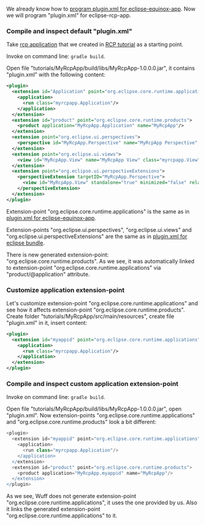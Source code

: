 We already know how to [program plugin.xml for eclipse-equinox-app](plugin.xml-for-eclipse-equinox-app). Now we will program "plugin.xml" for eclipse-rcp-app.

### Compile and inspect default "plugin.xml"

Take [rcp application](../tree/master/tutorialExamples/RcpApp-1) that we created in [RCP tutorial](Create-first-RCP-app) as a starting point.

Invoke on command line: `gradle build`.

Open file "tutorials/MyRcpApp/build/libs/MyRcpApp-1.0.0.0.jar", it contains "plugin.xml" with the following content:

```xml
<plugin>
  <extension id="Application" point="org.eclipse.core.runtime.applications">
    <application>
      <run class="myrcpapp.Application"/>
    </application>
  </extension>
  <extension id="product" point="org.eclipse.core.runtime.products">
    <product application="MyRcpApp.Application" name="MyRcpApp"/>
  </extension>
  <extension point="org.eclipse.ui.perspectives">
    <perspective id="MyRcpApp.Perspective" name="MyRcpApp Perspective" class="myrcpapp.Perspective"/>
  </extension>
  <extension point="org.eclipse.ui.views">
    <view id="MyRcpApp.View" name="MyRcpApp View" class="myrcpapp.View"/>
  </extension>
  <extension point="org.eclipse.ui.perspectiveExtensions">
    <perspectiveExtension targetID="MyRcpApp.Perspective">
      <view id="MyRcpApp.View" standalone="true" minimized="false" relative="org.eclipse.ui.editorss" relationship="left"/>
    </perspectiveExtension>
  </extension>
</plugin>
```

Extension-point "org.eclipse.core.runtime.applications" is the same as in [plugin.xml for eclipse-equinox-app](Plugin.xml-for-eclipse-equinox-app).

Extension-points "org.eclipse.ui.perspectives", "org.eclipse.ui.views" and "org.eclipse.ui.perspectiveExtensions" are the same as in [plugin.xml for eclipse bundle](plugin.xml-for-eclipse-bundle).

There is new generated extension-point: "org.eclipse.core.runtime.products". As we see, it was automatically linked to extension-point "org.eclipse.core.runtime.applications" via "product/@application" attribute.

### Customize application extension-point

Let's customize extension-point "org.eclipse.core.runtime.applications" and see how it affects extension-point "org.eclipse.core.runtime.products". Create folder "tutorials/MyRcpApp/src/main/resources", create file "plugin.xml" in it, insert content:

```xml
<plugin>
  <extension id="myappid" point="org.eclipse.core.runtime.applications">
    <application>
      <run class="myrcpapp.Application"/>
    </application>
  </extension>
</plugin>
```

### Compile and inspect custom application extension-point

Invoke on command line: `gradle build`.

Open file "tutorials/MyRcpApp/build/libs/MyRcpApp-1.0.0.0.jar", open "plugin.xml". Now extension-points "org.eclipse.core.runtime.applications" and "org.eclipse.core.runtime.products" look a bit different:

```groovy
<plugin>
  <extension id="myappid" point="org.eclipse.core.runtime.applications">
    <application>
      <run class="myrcpapp.Application"/>
    </application>
  </extension>
  <extension id="product" point="org.eclipse.core.runtime.products">
    <product application="MyRcpApp.myappid" name="MyRcpApp"/>
  </extension>
</plugin>
```

As we see, Wuff does not generate extension-point "org.eclipse.core.runtime.applications", it uses the one provided by us. Also it links the generated extension-point "org.eclipse.core.runtime.applications" to it.
